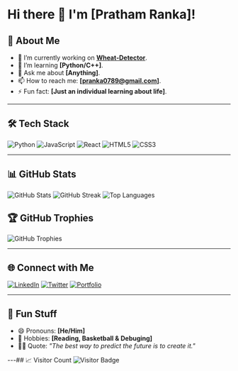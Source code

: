 # Hi there 👋 I'm [Pratham Ranka]!

## 🌟 About Me
- 🔭 I’m currently working on **[Wheat-Detector](https://github.com/ayanokojikiyotaka6/Wheat-Detector-)**.
- 🌱 I’m learning **[Python/C++]**.
- 💬 Ask me about **[Anything]**.
- 📫 How to reach me: **[pranka0789@gmail.com]**.
- ⚡ Fun fact: **[Just an individual learning about life]**.

---

## 🛠️ Tech Stack
![Python](https://img.shields.io/badge/Python-3776AB?style=for-the-badge&logo=python&logoColor=white)
![JavaScript](https://img.shields.io/badge/JavaScript-F7DF1E?style=for-the-badge&logo=javascript&logoColor=black)
![React](https://img.shields.io/badge/React-61DAFB?style=for-the-badge&logo=react&logoColor=black)
![HTML5](https://img.shields.io/badge/HTML5-E34F26?style=for-the-badge&logo=html5&logoColor=white)
![CSS3](https://img.shields.io/badge/CSS3-1572B6?style=for-the-badge&logo=css3&logoColor=white)

---

## 📊 GitHub Stats
![GitHub Stats](https://github-readme-stats.vercel.app/api?username=ayanokojikiyotaka6&show_icons=true&theme=radical)
![GitHub Streak](https://github-readme-streak-stats.herokuapp.com/?user=ayanokojikiyotaka6&theme=radical)
![Top Languages](https://github-readme-stats.vercel.app/api/top-langs/?username=ayanokojikiyotaka6&layout=compact&theme=radical)

## 🏆 GitHub Trophies
![GitHub Trophies](https://github-profile-trophy.vercel.app/?username=ayanokojikiyotaka6&theme=radical)

---

## 🌐 Connect with Me
[![LinkedIn](https://img.shields.io/badge/LinkedIn-blue?style=for-the-badge&logo=linkedin)](https://www.linkedin.com/in/prathamranka06/)
[![Twitter](https://img.shields.io/badge/Twitter-blue?style=for-the-badge&logo=twitter)](https://twitter.com/your-profile)
[![Portfolio](https://img.shields.io/badge/Portfolio-black?style=for-the-badge)](https://drive.google.com/file/d/1yhytAxkoxLZVuLcjbcHiyTklO7YuL7Yt/view?usp=sharing)

---

## 🎉 Fun Stuff
- 😄 Pronouns: **[He/Him]**
- 🎨 Hobbies: **[Reading, Basketball & Debuging]**
- 🐱‍💻 Quote: *"The best way to predict the future is to create it."*

---## 📈 Visitor Count
![Visitor Badge](https://api.visitorbadge.io/api/VisitorHit?user=ayanokojikiyotaka6&repo=github-profile&countColor=%237B1E7A)

